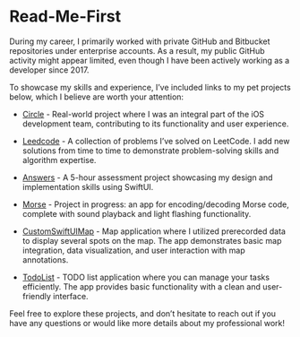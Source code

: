 # Read-Me-First

During my career, I primarily worked with private GitHub and Bitbucket repositories under enterprise accounts. As a result, my public GitHub activity might appear limited, even though I have been actively working as a developer since 2017.

To showcase my skills and experience, I’ve included links to my pet projects below, which I believe are worth your attention:

* [Circle](https://github.com/circles-project/circles-ios) - Real-world project where I was an integral part of the iOS development team, contributing to its functionality and user experience.

* [Leedcode](https://github.com/RyshchukDmytro/Leetcode) - A collection of problems I’ve solved on LeetCode. I add new solutions from time to time to demonstrate problem-solving skills and algorithm expertise.

* [Answers](https://github.com/RyshchukDmytro/Answers) - A 5-hour assessment project showcasing my design and implementation skills using SwiftUI.

* [Morse](https://github.com/RyshchukDmytro/Morse) - Project in progress: an app for encoding/decoding Morse code, complete with sound playback and light flashing functionality.

* [CustomSwiftUIMap](https://github.com/RyshchukDmytro/CustomSwiftUIMap) - Map application where I utilized prerecorded data to display several spots on the map. The app demonstrates basic map integration, data visualization, and user interaction with map annotations.

* [TodoList](https://github.com/RyshchukDmytro/TodoList) - TODO list application where you can manage your tasks efficiently. The app provides basic functionality with a clean and user-friendly interface.

Feel free to explore these projects, and don’t hesitate to reach out if you have any questions or would like more details about my professional work!
